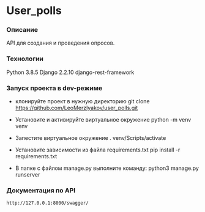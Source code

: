 # User_polls
### Описание
API для создания и проведения опросов.
### Технологии
Python 3.8.5
Django 2.2.10
django-rest-framework
### Запуск проекта в dev-режиме
- клонируйте проект в нужную директорию
    git clone https://github.com/LeoMerzlyakov/user_polls.git

- Установите и активируйте виртуальное окружение
    python -m venv venv

- Запестите виртуальное окружение
    . venv/Scripts/activate
- Установите зависимости из файла requirements.txt
    pip install -r requirements.txt

- В папке с файлом manage.py выполните команду:
    python3 manage.py runserver

### Документация по API
    http://127.0.0.1:8000/swagger/